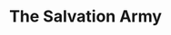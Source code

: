 ---
title: "The Salvation Army"
url: /gainsborough/the-salvation-army-beaumont-street/
shop: Gebrauchtwaren
---
